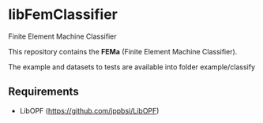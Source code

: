 # libFemClassifier
Finite Element Machine Classifier

This repository contains the **FEMa** (Finite Element Machine Classifier).

The example and datasets to tests are available into folder example/classify

## Requirements
- LibOPF (https://github.com/jppbsi/LibOPF)
